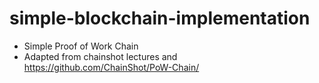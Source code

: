 # simple-blockchain-implementation
- Simple Proof of Work Chain
- Adapted from chainshot lectures and https://github.com/ChainShot/PoW-Chain/
